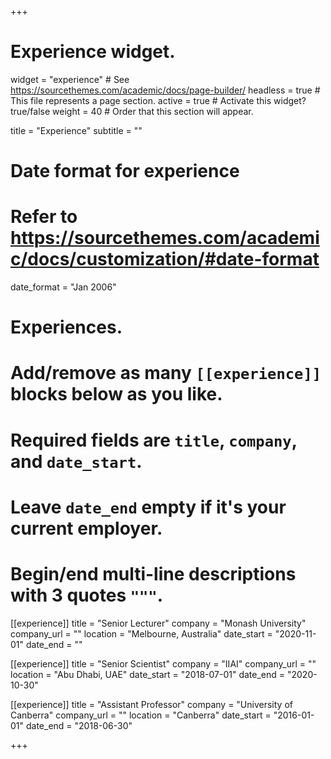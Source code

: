 +++
# Experience widget.
widget = "experience"  # See https://sourcethemes.com/academic/docs/page-builder/
headless = true  # This file represents a page section.
active = true  # Activate this widget? true/false
weight = 40  # Order that this section will appear.

title = "Experience"
subtitle = ""

# Date format for experience
#   Refer to https://sourcethemes.com/academic/docs/customization/#date-format
date_format = "Jan 2006"

# Experiences.
#   Add/remove as many `[[experience]]` blocks below as you like.
#   Required fields are `title`, `company`, and `date_start`.
#   Leave `date_end` empty if it's your current employer.
#   Begin/end multi-line descriptions with 3 quotes `"""`.
[[experience]]
  title = "Senior Lecturer"
  company = "Monash University"
  company_url = ""
  location = "Melbourne, Australia"
  date_start = "2020-11-01"
  date_end = ""


[[experience]]
  title = "Senior Scientist"
  company = "IIAI"
  company_url = ""
  location = "Abu Dhabi, UAE"
  date_start = "2018-07-01"
  date_end = "2020-10-30"


[[experience]]
  title = "Assistant Professor"
  company = "University of Canberra"
  company_url = ""
  location = "Canberra"
  date_start = "2016-01-01"
  date_end = "2018-06-30"

+++
